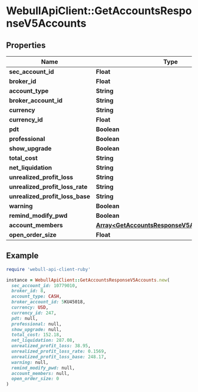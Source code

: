# WebullApiClient::GetAccountsResponseV5Accounts

## Properties

| Name | Type | Description | Notes |
| ---- | ---- | ----------- | ----- |
| **sec_account_id** | **Float** |  | [optional] |
| **broker_id** | **Float** |  | [optional] |
| **account_type** | **String** |  | [optional] |
| **broker_account_id** | **String** |  | [optional] |
| **currency** | **String** |  | [optional] |
| **currency_id** | **Float** |  | [optional] |
| **pdt** | **Boolean** |  | [optional] |
| **professional** | **Boolean** |  | [optional] |
| **show_upgrade** | **Boolean** |  | [optional] |
| **total_cost** | **String** |  | [optional] |
| **net_liquidation** | **String** |  | [optional] |
| **unrealized_profit_loss** | **String** |  | [optional] |
| **unrealized_profit_loss_rate** | **String** |  | [optional] |
| **unrealized_profit_loss_base** | **String** |  | [optional] |
| **warning** | **Boolean** |  | [optional] |
| **remind_modify_pwd** | **Boolean** |  | [optional] |
| **account_members** | [**Array&lt;GetAccountsResponseV5AccountMembers&gt;**](GetAccountsResponseV5AccountMembers.md) |  | [optional] |
| **open_order_size** | **Float** |  | [optional] |

## Example

```ruby
require 'webull-api-client-ruby'

instance = WebullApiClient::GetAccountsResponseV5Accounts.new(
  sec_account_id: 10779010,
  broker_id: 8,
  account_type: CASH,
  broker_account_id: 5KU45018,
  currency: USD,
  currency_id: 247,
  pdt: null,
  professional: null,
  show_upgrade: null,
  total_cost: 152.18,
  net_liquidation: 287.08,
  unrealized_profit_loss: 38.95,
  unrealized_profit_loss_rate: 0.1569,
  unrealized_profit_loss_base: 248.17,
  warning: null,
  remind_modify_pwd: null,
  account_members: null,
  open_order_size: 0
)
```

